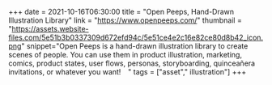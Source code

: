 +++
date = 2021-10-16T06:30:00
title = "Open Peeps, Hand-Drawn Illustration Library"
link = "https://www.openpeeps.com/"
thumbnail = "https://assets.website-files.com/5e51b3b0337309d672efd94c/5e51ce4e2c16e82ce80d8b42_icon.png"
snippet="Open Peeps is a hand-drawn illustration library to create scenes of people. You can use them in product illustration, marketing, comics, product states, user flows, personas, storyboarding, quinceañera invitations, or whatever you want! ⠀"
tags = ["asset"," illustration"]
+++
